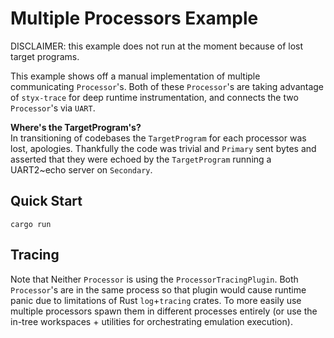 # Multiple Processors Example

DISCLAIMER: this example does not run at the moment because of lost target programs.

This example shows off a manual implementation of multiple communicating `Processor`'s.
Both of these `Processor`'s are taking advantage of `styx-trace` for deep runtime instrumentation,
and connects the two `Processor`'s via `UART`.

**Where's the TargetProgram's?**  
In transitioning of codebases the `TargetProgram` for each processor was lost, apologies.
Thankfully the code was trivial and `Primary` sent bytes and asserted that they were echoed
by the `TargetProgram` running a UART2~echo server on `Secondary`.

## Quick Start

```console
cargo run
```

## Tracing

Note that Neither `Processor` is using the
`ProcessorTracingPlugin`. Both `Processor`'s are in the same process so that plugin would
cause runtime panic due to limitations of Rust `log`+`tracing` crates. To more easily
use multiple processors spawn them in different processes entirely (or use the in-tree
workspaces + utilities for orchestrating emulation execution).
